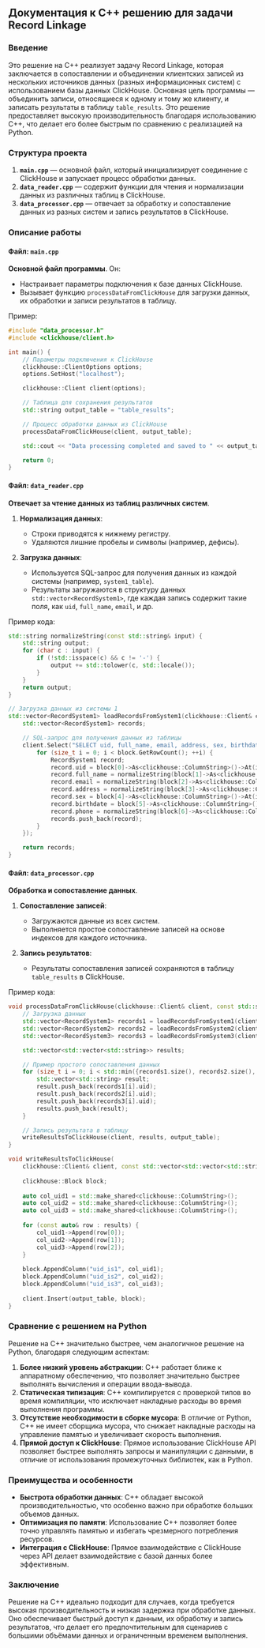 ## Документация к C++ решению для задачи Record Linkage

### Введение

Это решение на C++ реализует задачу Record Linkage, которая заключается в сопоставлении и объединении клиентских записей из нескольких источников данных (разных информационных систем) с использованием базы данных ClickHouse. Основная цель программы — объединить записи, относящиеся к одному и тому же клиенту, и записать результаты в таблицу `table_results`. Это решение предоставляет высокую производительность благодаря использованию C++, что делает его более быстрым по сравнению с реализацией на Python.

### Структура проекта

1. **`main.cpp`** — основной файл, который инициализирует соединение с ClickHouse и запускает процесс обработки данных.
2. **`data_reader.cpp`** — содержит функции для чтения и нормализации данных из различных таблиц в ClickHouse.
3. **`data_processor.cpp`** — отвечает за обработку и сопоставление данных из разных систем и запись результатов в ClickHouse.

### Описание работы

#### Файл: `main.cpp`

**Основной файл программы**. Он:
- Настраивает параметры подключения к базе данных ClickHouse.
- Вызывает функцию `processDataFromClickHouse` для загрузки данных, их обработки и записи результатов в таблицу.

Пример:
```cpp
#include "data_processor.h"
#include <clickhouse/client.h>

int main() {
    // Параметры подключения к ClickHouse
    clickhouse::ClientOptions options;
    options.SetHost("localhost");

    clickhouse::Client client(options);

    // Таблица для сохранения результатов
    std::string output_table = "table_results";

    // Процесс обработки данных из ClickHouse
    processDataFromClickHouse(client, output_table);

    std::cout << "Data processing completed and saved to " << output_table << std::endl;

    return 0;
}
```

#### Файл: `data_reader.cpp`

**Отвечает за чтение данных из таблиц различных систем**. 

1. **Нормализация данных**:
    - Строки приводятся к нижнему регистру.
    - Удаляются лишние пробелы и символы (например, дефисы).
  
2. **Загрузка данных**:
    - Используется SQL-запрос для получения данных из каждой системы (например, `system1_table`).
    - Результаты загружаются в структуру данных `std::vector<RecordSystem1>`, где каждая запись содержит такие поля, как `uid`, `full_name`, `email`, и др.

Пример кода:
```cpp
std::string normalizeString(const std::string& input) {
    std::string output;
    for (char c : input) {
        if (!std::isspace(c) && c != '-') {
            output += std::tolower(c, std::locale());
        }
    }
    return output;
}

// Загрузка данных из системы 1
std::vector<RecordSystem1> loadRecordsFromSystem1(clickhouse::Client& client) {
    std::vector<RecordSystem1> records;

    // SQL-запрос для получения данных из таблицы
    client.Select("SELECT uid, full_name, email, address, sex, birthdate, phone FROM system1_table", [&records](const clickhouse::Block& block) {
        for (size_t i = 0; i < block.GetRowCount(); ++i) {
            RecordSystem1 record;
            record.uid = block[0]->As<clickhouse::ColumnString>()->At(i);
            record.full_name = normalizeString(block[1]->As<clickhouse::ColumnString>()->At(i));
            record.email = normalizeString(block[2]->As<clickhouse::ColumnString>()->At(i));
            record.address = normalizeString(block[3]->As<clickhouse::ColumnString>()->At(i));
            record.sex = block[4]->As<clickhouse::ColumnString>()->At(i);
            record.birthdate = block[5]->As<clickhouse::ColumnString>()->At(i);
            record.phone = normalizeString(block[6]->As<clickhouse::ColumnString>()->At(i));
            records.push_back(record);
        }
    });

    return records;
}
```

#### Файл: `data_processor.cpp`

**Обработка и сопоставление данных**. 

1. **Сопоставление записей**:
   - Загружаются данные из всех систем.
   - Выполняется простое сопоставление записей на основе индексов для каждого источника.
  
2. **Запись результатов**:
   - Результаты сопоставления записей сохраняются в таблицу `table_results` в ClickHouse.

Пример кода:
```cpp
void processDataFromClickHouse(clickhouse::Client& client, const std::string& output_table) {
    // Загрузка данных
    std::vector<RecordSystem1> records1 = loadRecordsFromSystem1(client);
    std::vector<RecordSystem2> records2 = loadRecordsFromSystem2(client);
    std::vector<RecordSystem3> records3 = loadRecordsFromSystem3(client);

    std::vector<std::vector<std::string>> results;

    // Пример простого сопоставления данных
    for (size_t i = 0; i < std::min({records1.size(), records2.size(), records3.size()}); ++i) {
        std::vector<std::string> result;
        result.push_back(records1[i].uid);
        result.push_back(records2[i].uid);
        result.push_back(records3[i].uid);
        results.push_back(result);
    }

    // Запись результата в таблицу
    writeResultsToClickHouse(client, results, output_table);
}

void writeResultsToClickHouse(
    clickhouse::Client& client, const std::vector<std::vector<std::string>>& results, const std::string& output_table) {
    
    clickhouse::Block block;
    
    auto col_uid1 = std::make_shared<clickhouse::ColumnString>();
    auto col_uid2 = std::make_shared<clickhouse::ColumnString>();
    auto col_uid3 = std::make_shared<clickhouse::ColumnString>();
    
    for (const auto& row : results) {
        col_uid1->Append(row[0]);
        col_uid2->Append(row[1]);
        col_uid3->Append(row[2]);
    }
    
    block.AppendColumn("uid_is1", col_uid1);
    block.AppendColumn("uid_is2", col_uid2);
    block.AppendColumn("uid_is3", col_uid3);
    
    client.Insert(output_table, block);
}
```

### Сравнение с решением на Python

Решение на C++ значительно быстрее, чем аналогичное решение на Python, благодаря следующим аспектам:
1. **Более низкий уровень абстракции**: C++ работает ближе к аппаратному обеспечению, что позволяет значительно быстрее выполнять вычисления и операции ввода-вывода.
2. **Статическая типизация**: C++ компилируется с проверкой типов во время компиляции, что исключает накладные расходы во время выполнения программы.
3. **Отсутствие необходимости в сборке мусора**: В отличие от Python, C++ не имеет сборщика мусора, что снижает накладные расходы на управление памятью и увеличивает скорость выполнения.
4. **Прямой доступ к ClickHouse**: Прямое использование ClickHouse API позволяет быстрее выполнять запросы и манипуляции с данными, в отличие от использования промежуточных библиотек, как в Python.

### Преимущества и особенности

- **Быстрота обработки данных**: C++ обладает высокой производительностью, что особенно важно при обработке больших объемов данных.
- **Оптимизация по памяти**: Использование C++ позволяет более точно управлять памятью и избегать чрезмерного потребления ресурсов.
- **Интеграция с ClickHouse**: Прямое взаимодействие с ClickHouse через API делает взаимодействие с базой данных более эффективным.

### Заключение

Решение на C++ идеально подходит для случаев, когда требуется высокая производительность и низкая задержка при обработке данных. Оно обеспечивает быстрый доступ к данным, их обработку и запись результатов, что делает его предпочтительным для сценариев с большими объёмами данных и ограниченным временем выполнения.
